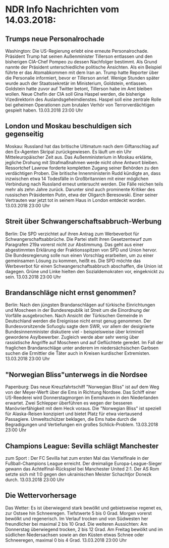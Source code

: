 # NDR Info Nachrichten vom 14.03.2018:


## Trumps neue Personalrochade
Washington: Die US-Regierung erlebt eine erneute Personalrochade. Präsident Trump hat seinen Außenminister Tillerson entlassen und den bisherigen CIA-Chef Pompeo zu dessen Nachfolger bestimmt. Als Grund nannte der Präsident unterschiedliche politische Ansichten. Als ein Beispiel führte er das Atomabkommen mit dem Iran an. Trump hatte Reporter über die Personalie informiert, bevor er Tillerson anrief. Wenige Stunden später wurde auch der Staatssekretär im Ministerium, Goldstein, entlassen. Goldstein hatte zuvor auf Twitter betont, Tillerson habe im Amt bleiben wollen. Neue Chefin der CIA soll Gina Haspel werden, die bisherige Vizedirektorin des Auslandsgeheimdienstes. Haspel soll eine zentrale Rolle bei geheimen Operationen zum brutalen Verhör von Terrorverdächtigen gespielt haben. 13.03.2018 23:00 Uhr 

## London und Moskau beschuldigen sich gegenseitig
Moskau: Russland hat das britische Ultimatum nach dem Giftanschlag auf den Ex-Agenten Skripal zurückgewiesen. Es läuft um ein Uhr Mitteleuropäischer Zeit aus. Das Außenministerium in Moskau erklärte, jegliche Drohung mit Strafmaßnahmen werde nicht ohne Antwort bleiben. Ressortchef Lawrow forderte kompletten Zugang seiner Behörden zu den verdächtigen Proben. Die britische Innenministerin Rudd kündigte an, dass inzwischen etwa 14 Todesfälle in Großbritannien mit einer möglichen Verbindung nach Russland erneut untersucht werden. Die Fälle reichen teils mehr als zehn Jahre zurück. Darunter sind auch prominente Kritiker des russischen Präsidenten Putin, etwa der Oligarch Beresowski. Einer seiner Vertrauten war jetzt tot in seinem Haus in London entdeckt worden. 13.03.2018 23:00 Uhr 

## Streit über Schwangerschaftsabbruch-Werbung
Berlin: Die SPD verzichtet auf ihren Antrag zum Werbeverbot für Schwangerschaftsabbrüche. Die Partei stellt ihren Gesetzentwurf zum Paragrafen 219a vorerst nicht zur Abstimmung. Das geht aus einer abgestimmten Erklärung der Fraktionsspitzen von SPD und Union hervor. Die Bundesregierung solle nun einen Vorschlag erarbeiten, um zu einer gemeinsamen Lösung zu kommen, heißt es. Die SPD möchte das Werbeverbot für einen Schwangerschaftsabbruch abschaffen, die Union ist dagegen. Grüne und Linke hielten den Sozialdemokraten vor, eingeknickt zu sein. 13.03.2018 23:00 Uhr 

## Brandanschläge nicht ernst genommen?
Berlin: Nach den jüngsten Brandanschlägen auf türkische Einrichtungen und Moscheen in der Bundesrepublik ist Streit um die Einordnung der Vorfälle ausgebrochen. Nach Ansicht der Türkischen Gemeinde in Deutschland werden die Ereignisse nicht ernst genug genommen. Der Bundesvorsitzende Sofuoglu sagte dem SWR, vor allem der designierte Bundesinnenminister diskutiere viel - beispielsweise über kriminell gewordene Asylbewerber. Zugleich werde aber sehr wenig über rassistische Angriffe auf Moscheen und auf Geflüchtete geredet. Im Fall der fraglichen Brandanschläge unter anderem im niedersächsischen Garbsen suchen die Ermittler die Täter auch in Kreisen kurdischer Extremisten. 13.03.2018 23:00 Uhr 

## "Norwegian Bliss"unterwegs in die Nordsee
Papenburg: Das neue Kreuzfahrtschiff "Norwegian Bliss" ist auf dem Weg von der Meyer-Werft über die Ems in Richtung Nordsee. Das Schiff einer US-Reederei wird Donnerstagmorgen im Eemshaven in den Niederlanden erwartet. Zwei Schlepper überführen es wegen der besseren Manövrierfähigkeit mit dem Heck voraus. Die "Norwegian Bliss" ist speziell für Alaska-Reisen konzipiert und bietet Platz für etwa viertausend Passagiere. Umweltschützer beklagen, die Ems habe durch die Begradigungen und Vertiefungen ein großes Schlick-Problem. 13.03.2018 23:00 Uhr 

## Champions League: Sevilla schlägt Manchester
zum Sport : Der FC Sevilla hat zum ersten Mal das Viertelfinale in der Fußball-Champions League erreicht. Der dreimalige Europa-League-Sieger gewann das Achtelfinal-Rückspiel bei Manchester United 2:1. Der AS Rom setzte sich mit 1:0 gegen den ukrainischen Meister Schachtjor Donezk durch. 13.03.2018 23:00 Uhr 

## Die Wettervorhersage
Das Wetter: Es ist überwiegend stark bewölkt und gebietsweise regenet es, zur Ostsee hin Schneeregen. Tiefstwerte 5 bis 0 Grad. Morgen vorerst bewölkt und regenerisch. Im Verlauf trocken und von Südwesten her freundlicher bei maximal 2 bis 10 Grad. Die weiteren Aussichten: Am Donnerstag überwiegend trocken, 2 bis 12 Grad. Am Freitag bewölkt und im südlichen Niedersachsen sowie an den Küsten etwas Schnee oder Schneeregen, maximal 0 bis 4 Grad. 13.03.2018 23:00 Uhr 
